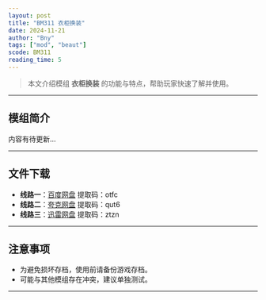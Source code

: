 ```yaml
---
layout: post
title: "BM311 衣柜换装"
date: 2024-11-21
author: "Bny"
tags: ["mod", "beaut"]
scode: BM311
reading_time: 5
---
```


> 本文介绍模组 **衣柜换装** 的功能与特点，帮助玩家快速了解并使用。

---

## 模组简介

内容有待更新...

---


## 文件下载
- **线路一**：[百度网盘](https://pan.baidu.com/s/130ajw_FugznOX1ueHsUp_Q?pwd=otfc)  提取码：otfc  
- **线路二**：[夸克网盘](https://pan.quark.cn/s/170e232a15a8?pwd=qut6)  提取码：qut6  
- **线路三**：[迅雷网盘](https://pan.xunlei.com/s/VOCCbTTCjiygokyKG9OUQWKFA1?pwd=ztzn)  提取码：ztzn  

---

## 注意事项
- 为避免损坏存档，使用前请备份游戏存档。
- 可能与其他模组存在冲突，建议单独测试。

---

